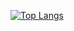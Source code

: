[![Top Langs](https://github-readme-stats.vercel.app/api/top-langs/?username=Ninky0)](https://github.com/Ninky0/github-readme-stats)
